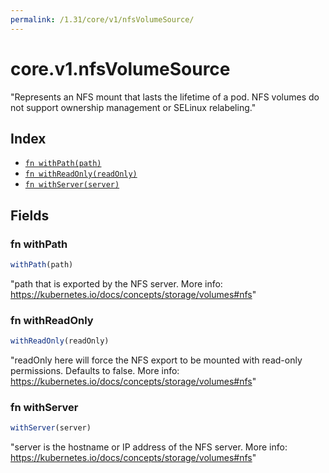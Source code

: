 ```yaml
---
permalink: /1.31/core/v1/nfsVolumeSource/
---
```


# core.v1.nfsVolumeSource

"Represents an NFS mount that lasts the lifetime of a pod. NFS volumes do not support ownership management or SELinux relabeling."

## Index

* [`fn withPath(path)`](#fn-withpath)
* [`fn withReadOnly(readOnly)`](#fn-withreadonly)
* [`fn withServer(server)`](#fn-withserver)

## Fields

### fn withPath

```ts
withPath(path)
```

"path that is exported by the NFS server. More info: https://kubernetes.io/docs/concepts/storage/volumes#nfs"

### fn withReadOnly

```ts
withReadOnly(readOnly)
```

"readOnly here will force the NFS export to be mounted with read-only permissions. Defaults to false. More info: https://kubernetes.io/docs/concepts/storage/volumes#nfs"

### fn withServer

```ts
withServer(server)
```

"server is the hostname or IP address of the NFS server. More info: https://kubernetes.io/docs/concepts/storage/volumes#nfs"